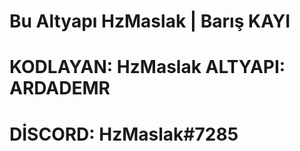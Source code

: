 # Bu Altyapı HzMaslak | Barış KAYI

# KODLAYAN: HzMaslak ALTYAPI: ARDADEMR

# DİSCORD: HzMaslak#7285